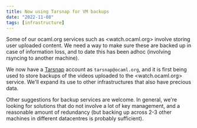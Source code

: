 ```yaml
---
title: Now using Tarsnap for VM backups
date: "2022-11-08"
tags: [infrastructure]
---
```


Some of our ocaml.org services such as <watch.ocaml.org> involve storing user uploaded content.  We need a way to make sure these are backed up in case of information loss, and to date this has been adhoc (involving rsyncing to another machine).

We now have a [Tarsnap](https://tarsnap.com) account as `tarsnap@ocaml.org`, and it is first being used to store backups of the videos uploaded to the <watch.ocaml.org> service.  We'll expand its use to other infrastructures that also have precious data.

Other suggestions for backup services are welcome.  In general, we're looking for solutions that do not involve a lot of key management, and a reasonable amount of redundancy (but backing up across 2-3 other machines in different datacentres is probably sufficient).
